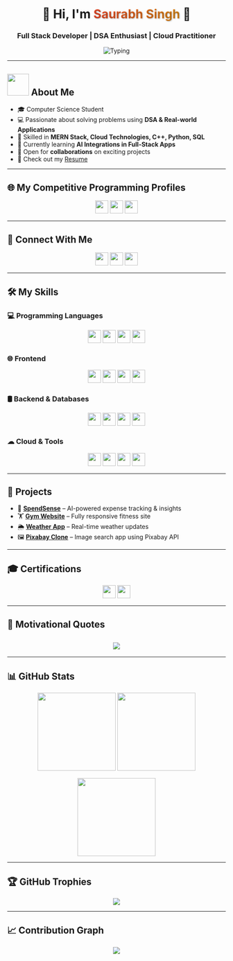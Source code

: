 <h1 align="center" style="display: flex; align-items: center; justify-content: center; gap: 15px;">

  <span>
    👋 Hi, I'm 
    <span style="background: linear-gradient(90deg, #FF512F, #F09819); -webkit-background-clip: text; -webkit-text-fill-color: transparent; font-weight: bold; text-shadow: 1px 1px 3px rgba(0,0,0,0.3);">
      Saurabh Singh
    </span> 🚀
  </span>
</h1>

<h3 align="center">
  Full Stack Developer | DSA Enthusiast | Cloud Practitioner
</h3>

<p align="center" style="display: flex; align-items: center; justify-content: center; gap: 10px;">
  <img src="https://readme-typing-svg.herokuapp.com?font=Fira+Code&color=F7DC6F&size=25&center=true&vCenter=true&width=600&height=100&lines=Always+Learning+New+Things" alt="Typing"/>
</p>


---

## <picture><img src="https://github.com/7oSkaaa/7oSkaaa/blob/main/Images/about_me.gif?raw=true" width="50px"></picture> About Me
- 🎓 Computer Science Student  
- 💻 Passionate about solving problems using **DSA & Real-world Applications**  
- 🚀 Skilled in **MERN Stack, Cloud Technologies, C++, Python, SQL**  
- 🌱 Currently learning **AI Integrations in Full-Stack Apps**  
- 📂 Open for **collaborations** on exciting projects  
- 📄 Check out my [Resume](https://drive.google.com/file/d/your_resume_link/view)  

---

## 🌐 My Competitive Programming Profiles
<p align="center">
  <a href="https://leetcode.com/saurabhxcod/"><img src="https://img.shields.io/badge/LeetCode-%23FFA116.svg?style=plastic&logo=LeetCode&logoColor=black" height="30"></a>
  <a href="https://www.codechef.com/users/saurabhxcod"><img src="https://img.shields.io/badge/CodeChef-%235B4638.svg?style=plastic&logo=CodeChef&logoColor=white" height="30"></a>
  <a href="https://auth.geeksforgeeks.org/user/saurabh_singh27"><img src="https://img.shields.io/badge/GeeksforGeeks-%230F9D58.svg?style=plastic&logo=geeksforgeeks&logoColor=white" height="30"></a>
</p>

---

## 🤝 Connect With Me
<p align="center">
  <a href="mailto:saurabhsingh272003@gmail.com"><img src="https://img.shields.io/badge/Gmail-D14836?style=plastic&logo=gmail&logoColor=white" height="30"/></a>
  <a href="https://www.linkedin.com/in/saurabh-singh-258a23289/"><img src="https://img.shields.io/badge/LinkedIn-0077B5?style=plastic&logo=linkedin&logoColor=white" height="30"/></a>
  <a href="https://github.com/saurabhxcod"><img src="https://img.shields.io/badge/GitHub-100000?style=plastic&logo=github&logoColor=white" height="30"/></a>
</p>

---

## 🛠️ My Skills

### 💻 Programming Languages
<p align="center">
  <img src="https://img.shields.io/badge/C++-00599C?style=plastic&logo=c%2B%2B&logoColor=white" height="30"/>
  <img src="https://img.shields.io/badge/Python-3776AB?style=plastic&logo=python&logoColor=white" height="30"/>
  <img src="https://img.shields.io/badge/JavaScript-F7DF1E?style=plastic&logo=javascript&logoColor=black" height="30"/>
  <img src="https://img.shields.io/badge/SQL-336791?style=plastic&logo=postgresql&logoColor=white" height="30"/>
</p>

### 🌐 Frontend
<p align="center">
  <img src="https://img.shields.io/badge/HTML5-E34F26?style=plastic&logo=html5&logoColor=white" height="30"/>
  <img src="https://img.shields.io/badge/CSS3-1572B6?style=plastic&logo=css3&logoColor=white" height="30"/>
  <img src="https://img.shields.io/badge/React-61DAFB?style=plastic&logo=react&logoColor=black" height="30"/>
  <img src="https://img.shields.io/badge/Tailwind_CSS-38B2AC?style=plastic&logo=tailwind-css&logoColor=white" height="30"/>
</p>

### 🛢️ Backend & Databases
<p align="center">
  <img src="https://img.shields.io/badge/Node.js-339933?style=plastic&logo=node.js&logoColor=white" height="30"/>
  <img src="https://img.shields.io/badge/Express.js-000000?style=plastic&logo=express&logoColor=white" height="30"/>
  <img src="https://img.shields.io/badge/MongoDB-47A248?style=plastic&logo=mongodb&logoColor=white" height="30"/>
  <img src="https://img.shields.io/badge/MySQL-4479A1?style=plastic&logo=mysql&logoColor=white" height="30"/>
</p>

### ☁ Cloud & Tools
<p align="center">
  <img src="https://img.shields.io/badge/Microsoft_Azure-0078D4?style=plastic&logo=microsoftazure&logoColor=white" height="30"/>
  <img src="https://img.shields.io/badge/Git-F05032?style=plastic&logo=git&logoColor=white" height="30"/>
  <img src="https://img.shields.io/badge/GitHub-181717?style=plastic&logo=github&logoColor=white" height="30"/>
  <img src="https://img.shields.io/badge/VS_Code-007ACC?style=plastic&logo=visual-studio-code&logoColor=white" height="30"/>
</p>

---

## 📌 Projects
- 🚀 **[SpendSense](https://speed-sense-q66j.vercel.app/)** – AI-powered expense tracking & insights  
- 🏋 **[Gym Website](https://saurabhxcod.github.io/GymWebsite/)** – Fully responsive fitness site  
- 🌦 **[Weather App](https://weather-app-six-flax-22.vercel.app/)** – Real-time weather updates  
- 🖼 **[Pixabay Clone](https://pixabay-clone-silk.vercel.app/)** – Image search app using Pixabay API  

---

## 🎓 Certifications
<p align="center">
  <img src="https://img.shields.io/badge/Microsoft%20Azure%20Fundamentals-%230078D4.svg?style=plastic&logo=microsoftazure&logoColor=white" height="30"/>
  <img src="https://img.shields.io/badge/Meta%20Full%20Stack%20Developer-%230072C6.svg?style=plastic&logo=meta&logoColor=white" height="30"/>
</p>

---

## 💬 Motivational Quotes
<h2 align="center">
  <img src="https://readme-typing-svg.herokuapp.com?font=Fira+Code&size=28&duration=4000&pause=1000&color=FF512F&center=true&vCenter=true&width=900&lines=Dream+Big,+Work+Hard,+Stay+Humble;Talk+is+cheap.+Show+me+the+code;Code+is+like+humor.+When+you+have+to+explain+it,+it's+bad.">
</h2>

---

## 📊 GitHub Stats
<p align="center">
  <img src="https://github-readme-stats.vercel.app/api?username=saurabhxcod&show_icons=true&theme=radical" height="180"/>
  <img src="https://github-readme-stats.vercel.app/api/top-langs/?username=saurabhxcod&layout=compact&theme=radical" height="180"/>
</p>

<p align="center">
  <img src="https://github-readme-streak-stats.herokuapp.com/?user=saurabhxcod&theme=radical" height="180"/>
</p>

---

## 🏆 GitHub Trophies
<p align="center">
  <img src="https://github-profile-trophy.vercel.app/?username=saurabhxcod&theme=radical&no-frame=true&margin-w=15&margin-h=15"/>
</p>

---

## 📈 Contribution Graph
<p align="center">
  <img src="https://github-readme-activity-graph.vercel.app/graph?username=saurabhxcod&theme=react-dark&hide_border=true"/>
</p>

